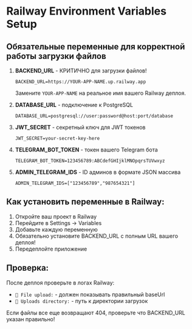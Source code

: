 # Railway Environment Variables Setup

## Обязательные переменные для корректной работы загрузки файлов

1. **BACKEND_URL** - КРИТИЧНО для загрузки файлов!
   ```
   BACKEND_URL=https://YOUR-APP-NAME.up.railway.app
   ```
   Замените `YOUR-APP-NAME` на реальное имя вашего Railway деплоя.

2. **DATABASE_URL** - подключение к PostgreSQL
   ```
   DATABASE_URL=postgresql://user:password@host:port/database
   ```

3. **JWT_SECRET** - секретный ключ для JWT токенов
   ```
   JWT_SECRET=your-secret-key-here
   ```

4. **TELEGRAM_BOT_TOKEN** - токен вашего Telegram бота
   ```
   TELEGRAM_BOT_TOKEN=123456789:ABCdefGHIjklMNOpqrsTUVwxyz
   ```

5. **ADMIN_TELEGRAM_IDS** - ID админов в формате JSON массива
   ```
   ADMIN_TELEGRAM_IDS=["123456789","987654321"]
   ```

## Как установить переменные в Railway:

1. Откройте ваш проект в Railway
2. Перейдите в Settings → Variables
3. Добавьте каждую переменную
4. Обязательно установите BACKEND_URL с полным URL вашего деплоя!
5. Передеплойте приложение

## Проверка:

После деплоя проверьте в логах Railway:
- `📸 File upload:` - должен показывать правильный baseUrl
- `📁 Uploads directory:` - путь к директории загрузок

Если файлы все еще возвращают 404, проверьте что BACKEND_URL указан правильно!
